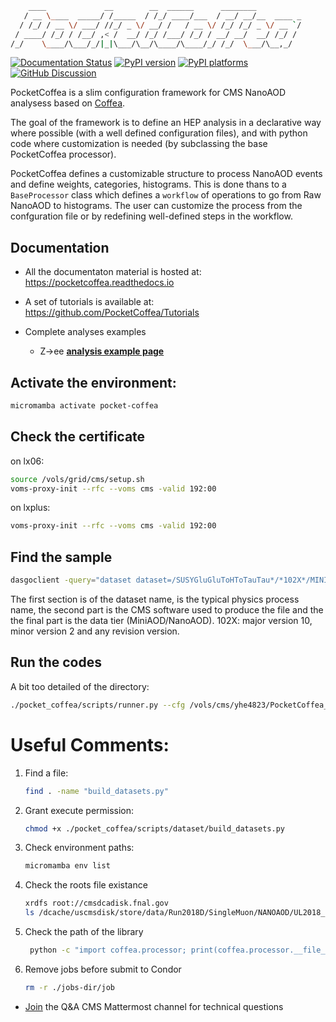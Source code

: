 ```bash
    ____             __        __  ______      ________          
   / __ \____  _____/ /_____  / /_/ ____/___  / __/ __/__  ____ _
  / /_/ / __ \/ ___/ //_/ _ \/ __/ /   / __ \/ /_/ /_/ _ \/ __ `/
 / ____/ /_/ / /__/ ,< /  __/ /_/ /___/ /_/ / __/ __/  __/ /_/ / 
/_/    \____/\___/_/|_|\___/\__/\____/\____/_/ /_/  \___/\__,_/  
```
<!--[![Actions Status][actions-badge]][actions-link] -->
[![Documentation Status][rtd-badge]][rtd-link]
[![PyPI version][pypi-version]][pypi-link]
[![PyPI platforms][pypi-platforms]][pypi-link]
[![GitHub Discussion][github-discussions-badge]][github-discussions-link]

<!-- prettier-ignore-start -->
[actions-badge]:            https://github.com/PocketCoffea/PocketCoffea/workflows/CI/badge.svg
[actions-link]:             https://github.com/PocketCoffea/PocketCoffea/actions
[github-discussions-badge]: https://img.shields.io/static/v1?label=Discussions&message=Ask&color=blue&logo=github
[github-discussions-link]:  https://github.com/PocketCoffea/PocketCoffea/discussions
[pypi-link]:                https://pypi.org/project/pocket-coffea/
[pypi-platforms]:           https://img.shields.io/pypi/pyversions/pocket-coffea
[pypi-version]:             https://img.shields.io/pypi/v/pocket-coffea
[rtd-badge]:                https://readthedocs.org/projects/pocketcoffea/badge/?version=latest
[rtd-link]:                 https://pocketcoffea.readthedocs.io/en/latest/?badge=latest

<!-- prettier-ignore-end -->
PocketCoffea is a slim configuration framework for CMS NanoAOD analysess based on [Coffea](https://github.com/CoffeaTeam/coffea/). 

The goal of the framework is to define an HEP analysis in a declarative way where possible (with a well defined
configuration files), and with python code where customization is needed (by subclassing the base PocketCoffea processor).

PocketCoffea defines a customizable structure to process NanoAOD events and define weights, categories, histograms. This
is done thans to a `BaseProcessor` class which defines a `workflow` of operations to go from Raw NanoAOD to histograms.
The user can customize the process from the confguration file or by redefining well-defined steps in the workflow.

## Documentation

- All the documentaton material is hosted at: https://pocketcoffea.readthedocs.io

- A set of tutorials is available at: https://github.com/PocketCoffea/Tutorials

- Complete analyses examples
  - Z->ee **[analysis example page](https://pocketcoffea.readthedocs.io/en/latest/analysis_example.html)**
 
 ## Activate the environment:
 ```bash
micromamba activate pocket-coffea
```

## Check the certificate 
on lx06:
```bash
source /vols/grid/cms/setup.sh
voms-proxy-init --rfc --voms cms -valid 192:00
```
on lxplus:
```bash
voms-proxy-init --rfc --voms cms -valid 192:00
```

## Find the sample
```bash
dasgoclient -query="dataset dataset=/SUSYGluGluToHToTauTau*/*102X*/MINIAODSIM"
```
The first section is of the dataset name, is the typical physics process name, the second part is the CMS software used to produce the file and the the final part is the data tier (MiniAOD/NanoAOD). 102X: major version 10, minor version 2 and any revision version.

## Run the codes
A bit too detailed of the directory:
```bash
./pocket_coffea/scripts/runner.py --cfg /vols/cms/yhe4823/PocketCoffea_top/AnalysisConfigs/configs/zmumu/example_config.py --full -o /vols/cms/yhe4823/PocketCoffea_top/AnalysisConfigs/configs/zmumu/output_v1
```
# Useful Comments:
1. Find a file:
    ```bash
    find . -name "build_datasets.py"
    ```
2. Grant execute permission:
   ```bash
   chmod +x ./pocket_coffea/scripts/dataset/build_datasets.py
   ```
3. Check environment paths:
   ```bash
   micromamba env list
   ```
4. Check the roots file existance
    ```bash
    xrdfs root://cmsdcadisk.fnal.gov
    ls /dcache/uscmsdisk/store/data/Run2018D/SingleMuon/NANOAOD/UL2018_MiniAODv2_NanoAODv9-v1/280000/
    ```
5. Check the path of the library
   ```bash
    python -c "import coffea.processor; print(coffea.processor.__file__)"
    ```
6. Remove jobs before submit to Condor
   ```bash
   rm -r ./jobs-dir/job
   ```

  
- [Join](https://mattermost.web.cern.ch/cms-exp/channels/pocketcoffea---qa) the Q&A CMS Mattermost channel for technical questions


